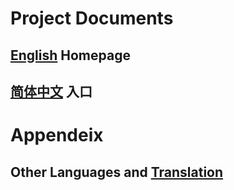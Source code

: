 # Project Documents #
## [English](SeaTurtle2_English.md) Homepage ##
## [简体中文](SeaTurtle2_SimplifiedChinese.md) 入口 ##

# Appendeix #
## Other Languages and [Translation](SeaTurtle2_Localization.md) ##
